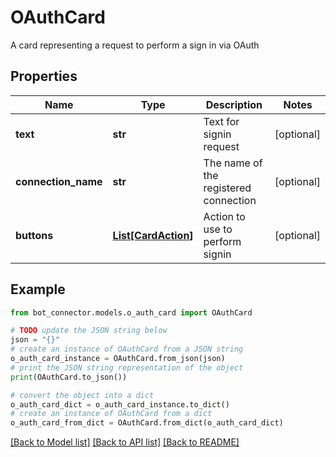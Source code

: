 # OAuthCard

A card representing a request to perform a sign in via OAuth

## Properties

Name | Type | Description | Notes
------------ | ------------- | ------------- | -------------
**text** | **str** | Text for signin request | [optional] 
**connection_name** | **str** | The name of the registered connection | [optional] 
**buttons** | [**List[CardAction]**](CardAction.md) | Action to use to perform signin | [optional] 

## Example

```python
from bot_connector.models.o_auth_card import OAuthCard

# TODO update the JSON string below
json = "{}"
# create an instance of OAuthCard from a JSON string
o_auth_card_instance = OAuthCard.from_json(json)
# print the JSON string representation of the object
print(OAuthCard.to_json())

# convert the object into a dict
o_auth_card_dict = o_auth_card_instance.to_dict()
# create an instance of OAuthCard from a dict
o_auth_card_from_dict = OAuthCard.from_dict(o_auth_card_dict)
```
[[Back to Model list]](../README.md#documentation-for-models) [[Back to API list]](../README.md#documentation-for-api-endpoints) [[Back to README]](../README.md)


